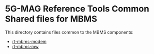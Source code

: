 # 5G-MAG Reference Tools Common Shared files for MBMS

This directory contains files common to the MBMS components:
- [rt-mbms-modem](https://github.com/5G-MAG/rt-mbms-modem)
- [rt-mbms-mw](https://github.com/5G-MAG/rt-mbms-mw)
